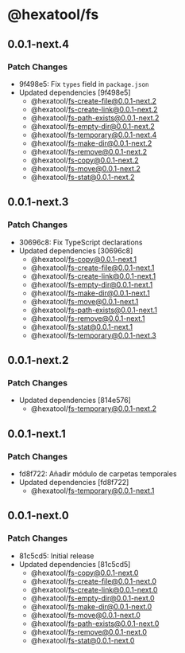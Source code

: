 # @hexatool/fs

## 0.0.1-next.4

### Patch Changes

- 9f498e5: Fix `types` field in `package.json`
- Updated dependencies [9f498e5]
  - @hexatool/fs-create-file@0.0.1-next.2
  - @hexatool/fs-create-link@0.0.1-next.2
  - @hexatool/fs-path-exists@0.0.1-next.2
  - @hexatool/fs-empty-dir@0.0.1-next.2
  - @hexatool/fs-temporary@0.0.1-next.4
  - @hexatool/fs-make-dir@0.0.1-next.2
  - @hexatool/fs-remove@0.0.1-next.2
  - @hexatool/fs-copy@0.0.1-next.2
  - @hexatool/fs-move@0.0.1-next.2
  - @hexatool/fs-stat@0.0.1-next.2

## 0.0.1-next.3

### Patch Changes

- 30696c8: Fix TypeScript declarations
- Updated dependencies [30696c8]
  - @hexatool/fs-copy@0.0.1-next.1
  - @hexatool/fs-create-file@0.0.1-next.1
  - @hexatool/fs-create-link@0.0.1-next.1
  - @hexatool/fs-empty-dir@0.0.1-next.1
  - @hexatool/fs-make-dir@0.0.1-next.1
  - @hexatool/fs-move@0.0.1-next.1
  - @hexatool/fs-path-exists@0.0.1-next.1
  - @hexatool/fs-remove@0.0.1-next.1
  - @hexatool/fs-stat@0.0.1-next.1
  - @hexatool/fs-temporary@0.0.1-next.3

## 0.0.1-next.2

### Patch Changes

- Updated dependencies [814e576]
  - @hexatool/fs-temporary@0.0.1-next.2

## 0.0.1-next.1

### Patch Changes

- fd8f722: Añadir módulo de carpetas temporales
- Updated dependencies [fd8f722]
  - @hexatool/fs-temporary@0.0.1-next.1

## 0.0.1-next.0

### Patch Changes

- 81c5cd5: Initial release
- Updated dependencies [81c5cd5]
  - @hexatool/fs-copy@0.0.1-next.0
  - @hexatool/fs-create-file@0.0.1-next.0
  - @hexatool/fs-create-link@0.0.1-next.0
  - @hexatool/fs-empty-dir@0.0.1-next.0
  - @hexatool/fs-make-dir@0.0.1-next.0
  - @hexatool/fs-move@0.0.1-next.0
  - @hexatool/fs-path-exists@0.0.1-next.0
  - @hexatool/fs-remove@0.0.1-next.0
  - @hexatool/fs-stat@0.0.1-next.0
